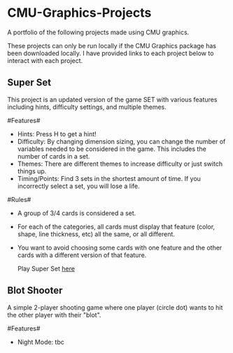 # CMU-Graphics-Projects
A portfolio of the following projects made using CMU graphics. 

These projects can only be run locally if the CMU Graphics package has been downloaded locally. 
I have provided links to each project below to interact with each project.

## **Super Set** ##
This project is an updated version of the game SET with various features including hints, difficulty settings, and multiple themes.

#Features#
- Hints: Press H to get a hint!
- Difficulty: By changing dimension sizing, you can change the number of variables needed to be considered in the game. This includes the number of cards in a set.
- Themes: There are different themes to increase difficulty or just switch things up.
- Timing/Points: Find 3 sets in the shortest amount of time. If you incorrectly select a set, you will lose a life.
  
#Rules#
- A group of 3/4 cards is considered a set.
- For each of the categories, all cards must display that feature (color, shape, line thickness, etc) all the same, or all different.
- You want to avoid choosing some cards with one feature and the other cards with a different version of that feature.
 
    Play Super Set [here]([https://www.example.com](https://academy.cs.cmu.edu/sharing/honeydewPuppy8152))

## **Blot Shooter** ##
A simple 2-player shooting game where one player (circle dot) wants to hit the other player with their "blot".

#Features#
- Night Mode: tbc


